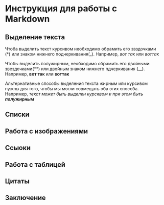 ﻿# Инструкция для работы с Markdown

## Выделение текста

Чтоба выделить текст курсивом необходимо обрамить его звздочками (*) или знаком нижнего подчеркивания(_). Например, *вот так* или _воттак_

Чтобы выделить полужирным, необходимо обрамить его двойными звездочками(**) или двойным знаком нижнего пдчеркивания (__). Например, **вот так** или __воттак__

Альтернативные способы выделения текста жирным или курсивом нужны для того, чтобы мы могли совмещать оба этих способа. Например, _текст может быть выделен курсивом и при этом быть **полужирным**_

## Списки

## Работа с изображениями

## Ссыоки

## Работа с таблицей

## Цитаты

## Заключение

